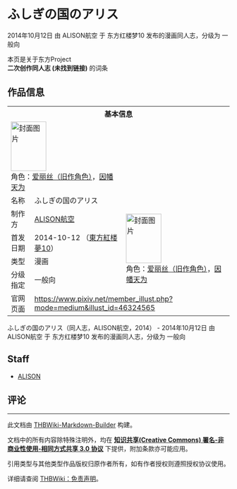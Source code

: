 # ふしぎの国のアリス

<!-- source html: G:\repos\THBWiki-Markdown-Builder\THBWikiMarkdown\Temp\main\4\44\ns0%3A%E3%81%B5%E3%81%97%E3%81%8E%E3%81%AE%E5%9B%BD%E3%81%AE%E3%82%A2%E3%83%AA%E3%82%B9.html -->

2014年10月12日 由 ALISON航空 于 东方红楼梦10 发布的漫画同人志，分级为 一般向

本页是关于东方Project  
 **二次创作同人志 (未找到链接)** 的词条

## 作品信息

<table><tbody><tr><th colspan="3">基本信息</th></tr><tr><td class="cover-artwork-mobile" colspan="2"><a href="./文件-ふしぎの国のアリス封面.png.md" class="image" title="封面图片"><img alt="封面图片" src="https://upload.thwiki.cc/thumb/5/50/%E3%81%B5%E3%81%97%E3%81%8E%E3%81%AE%E5%9B%BD%E3%81%AE%E3%82%A2%E3%83%AA%E3%82%B9%E5%B0%81%E9%9D%A2.png/80px-%E3%81%B5%E3%81%97%E3%81%8E%E3%81%AE%E5%9B%BD%E3%81%AE%E3%82%A2%E3%83%AA%E3%82%B9%E5%B0%81%E9%9D%A2.png" decoding="async" loading="lazy" width="80" height="112" srcset="https://upload.thwiki.cc/thumb/5/50/%E3%81%B5%E3%81%97%E3%81%8E%E3%81%AE%E5%9B%BD%E3%81%AE%E3%82%A2%E3%83%AA%E3%82%B9%E5%B0%81%E9%9D%A2.png/120px-%E3%81%B5%E3%81%97%E3%81%8E%E3%81%AE%E5%9B%BD%E3%81%AE%E3%82%A2%E3%83%AA%E3%82%B9%E5%B0%81%E9%9D%A2.png 1.5x, https://upload.thwiki.cc/thumb/5/50/%E3%81%B5%E3%81%97%E3%81%8E%E3%81%AE%E5%9B%BD%E3%81%AE%E3%82%A2%E3%83%AA%E3%82%B9%E5%B0%81%E9%9D%A2.png/160px-%E3%81%B5%E3%81%97%E3%81%8E%E3%81%AE%E5%9B%BD%E3%81%AE%E3%82%A2%E3%83%AA%E3%82%B9%E5%B0%81%E9%9D%A2.png 2x" data-file-width="1290" data-file-height="1810"></a><div class="cover-char">角色：<a href="./爱丽丝（旧作角色）.md" title="爱丽丝（旧作角色）">爱丽丝（旧作角色）</a>，<a href="./因幡帝.md" title="因幡帝">因幡天为</a></div></td>
</tr><tr><td class="label">名称</td><td colspan="2"> ふしぎの国のアリス </td></tr><tr><td class="label">制作方</td><td><a href="./ALISON航空.md" title="ALISON航空">ALISON航空</a></td><td class="cover-artwork" rowspan="4" style="min-width:112px;"><a href="./文件-ふしぎの国のアリス封面.png.md" class="image" title="封面图片"><img alt="封面图片" src="https://upload.thwiki.cc/thumb/5/50/%E3%81%B5%E3%81%97%E3%81%8E%E3%81%AE%E5%9B%BD%E3%81%AE%E3%82%A2%E3%83%AA%E3%82%B9%E5%B0%81%E9%9D%A2.png/80px-%E3%81%B5%E3%81%97%E3%81%8E%E3%81%AE%E5%9B%BD%E3%81%AE%E3%82%A2%E3%83%AA%E3%82%B9%E5%B0%81%E9%9D%A2.png" decoding="async" loading="lazy" width="80" height="112" srcset="https://upload.thwiki.cc/thumb/5/50/%E3%81%B5%E3%81%97%E3%81%8E%E3%81%AE%E5%9B%BD%E3%81%AE%E3%82%A2%E3%83%AA%E3%82%B9%E5%B0%81%E9%9D%A2.png/120px-%E3%81%B5%E3%81%97%E3%81%8E%E3%81%AE%E5%9B%BD%E3%81%AE%E3%82%A2%E3%83%AA%E3%82%B9%E5%B0%81%E9%9D%A2.png 1.5x, https://upload.thwiki.cc/thumb/5/50/%E3%81%B5%E3%81%97%E3%81%8E%E3%81%AE%E5%9B%BD%E3%81%AE%E3%82%A2%E3%83%AA%E3%82%B9%E5%B0%81%E9%9D%A2.png/160px-%E3%81%B5%E3%81%97%E3%81%8E%E3%81%AE%E5%9B%BD%E3%81%AE%E3%82%A2%E3%83%AA%E3%82%B9%E5%B0%81%E9%9D%A2.png 2x" data-file-width="1290" data-file-height="1810"></a><div class="cover-char">角色：<a href="./爱丽丝（旧作角色）.md" title="爱丽丝（旧作角色）">爱丽丝（旧作角色）</a>，<a href="./因幡帝.md" title="因幡帝">因幡天为</a></div></td>
</tr><tr><td class="label">首发日期</td><td>2014-10-12&#160;（<a href="/展会作品列表?e=%E4%B8%9C%E6%96%B9%E7%BA%A2%E6%A5%BC%E6%A2%A6%2310">東方紅楼夢10</a>）</td></tr><tr><td class="label">类型</td><td>漫画</td></tr><tr><td class="label">分级指定</td><td>一般向</td></tr>
<tr><td class="label">官网页面</td><td colspan="2"><a rel="nofollow" class="external free" href="https://www.pixiv.net/member_illust.php?mode=medium&amp;illust_id=46324565">https://www.pixiv.net/member_illust.php?mode=medium&amp;illust_id=46324565</a></td></tr></tbody></table>

ふしぎの国のアリス（同人志，ALISON航空，2014） - 2014年10月12日 由 ALISON航空 于 东方红楼梦10 发布的漫画同人志，分级为 一般向

## Staff
- [ALISON](./ALISON.md)


## 评论




---

此文档由 [THBWiki-Markdown-Builder](https://github.com/Delsin-Yu/THBWiki-Markdown-Builder) 构建。

文档中的所有内容除特殊注明外，均在 [**知识共享(Creative Commons) 署名-非商业性使用-相同方式共享 3.0 协议**](https://creativecommons.org/licenses/by-sa/3.0/deed.zh-hans) 下提供，附加条款亦可能应用。

引用类型与其他类型作品版权归原作者所有，如有作者授权则遵照授权协议使用。

详细请查阅 [THBWiki：免责声明](https://thbwiki.cc/THBWiki:%E5%85%8D%E8%B4%A3%E5%A3%B0%E6%98%8E)。

